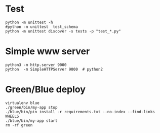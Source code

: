
# Test

~~~
python -m unittest -h
#python -m unittest  test_schema
python -m unittest discover -s tests -p "test_*.py"
~~~


# Simple www server

~~~
python3 -m http.server 9000
python  -m SimpleHTTPServer 9000  # python2
~~~

# Green/Blue deploy

~~~
virtualenv blue
./green/bin/my-app stop
./blue/bin/pin install -r requirements.txt --no-index --find-links WHEELS 
./blue/bin/my-app start
rm -rf green
~~~
